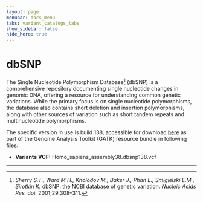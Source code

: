 ```yaml
---
layout: page
menubar: docs_menu
tabs: variant_catalogs_tabs
show_sidebar: false
hide_hero: true
---
```


# dbSNP

The Single Nucleotide Polymorphism Database[^1] (dbSNP) is a comprehensive repository documenting single nucleotide changes in genomic DNA, offering a resource for understanding common genetic variations. While the primary focus is on single nucleotide polymorphisms, the database also contains short deletion and insertion polymorphisms, along with other sources of variation such as short tandem repeats and multinucleotide polymorphisms.

The specific version in use is build 138, accessible for download [here](https://console.cloud.google.com/storage/browser/genomics-public-data/resources/broad/hg38/v0/) as part of the Genome Analysis Toolkit (GATK) resource bundle in following files:

- **Variants VCF:** Homo_sapiens_assembly38.dbsnp138.vcf

---

[^1]: *Sherry S.T., Ward M.H., Kholodov M., Baker J., Phan L., Smigielski E.M., Sirotkin K.* dbSNP: the NCBI database of genetic variation. *Nucleic Acids Res.* doi: 2001;29:308–311.
